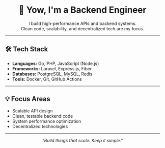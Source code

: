 <h1 align="center">👋 Yow, I'm a Backend Engineer</h1>

<p align="center">
  I build high-performance APIs and backend systems.<br>
  Clean code, scalability, and decentralized tech are my focus.
</p>

---

## 🛠 Tech Stack

- **Languages:** Go, PHP, JavaScript (Node.js)  
- **Frameworks:** Laravel, Express.js, Fiber  
- **Databases:** PostgreSQL, MySQL, Redis  
- **Tools:** Docker, Git, GitHub Actions  

---

## 💡 Focus Areas

- Scalable API design  
- Clean, testable backend code  
- System performance optimization  
- Decentralized technologies  

---

<p align="center">
  <em>"Build things that scale. Keep it simple."</em>
</p>
